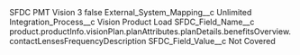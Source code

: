 <?xml version="1.0" encoding="UTF-8"?>
<CustomMetadata xmlns="http://soap.sforce.com/2006/04/metadata" xmlns:xsi="http://www.w3.org/2001/XMLSchema-instance" xmlns:xsd="http://www.w3.org/2001/XMLSchema">
    <label>SFDC PMT Vision 3</label>
    <protected>false</protected>
    <values>
        <field>External_System_Mapping__c</field>
        <value xsi:type="xsd:string">Unlimited</value>
    </values>
    <values>
        <field>Integration_Process__c</field>
        <value xsi:type="xsd:string">Vision Product Load</value>
    </values>
    <values>
        <field>SFDC_Field_Name__c</field>
        <value xsi:type="xsd:string">product.productInfo.visionPlan.planAttributes.planDetails.benefitsOverview.contactLensesFrequencyDescription</value>
    </values>
    <values>
        <field>SFDC_Field_Value__c</field>
        <value xsi:type="xsd:string">Not Covered</value>
    </values>
</CustomMetadata>
